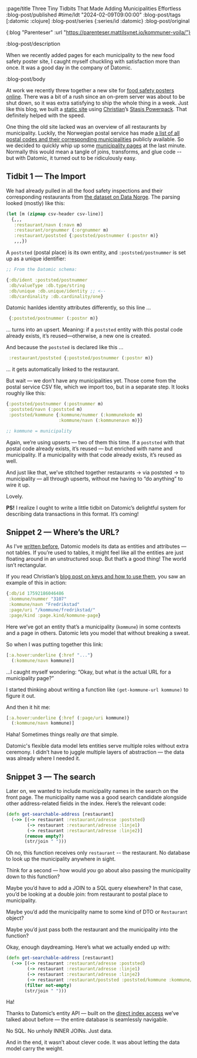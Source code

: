 :page/title Three Tiny Tidbits That Made Adding Municipalities Effortless
:blog-post/published #time/ldt "2024-02-09T09:00:00"
:blog-post/tags [:datomic :clojure]
:blog-post/series {:series/id :datomic}
:blog-post/original

{:blog "Parenteser"
 :url "https://parenteser.mattilsynet.io/kommuner-voila/"}

:blog-post/description

When we recently added pages for each municipality to the new food safety poster
site, I caught myself chuckling with satisfaction more than once. It was a good
day in the company of Datomic.

:blog-post/body

At work we recently threw together a new site for [food safety posters
online](https://smilefjes.mattilsynet.no/). There was a bit of a rush since an
on-prem server was about to be shut down, so it was extra satisfying to ship the
whole thing in a week. Just like this blog, we built a [static
site](/static-sites/) using [Christian](https://cjohansen.no)’s [Stasis
Powerpack](https://github.com/cjohansen/powerpack). That definitely helped with
the speed.

One thing the old site lacked was an overview of all restaurants by municipality.
Luckily, the Norwegian postal service has made [a list of all postal codes and
their corresponding
municipalities](https://www.bring.no/tjenester/adressetjenester/postnummer/postnummertabeller-veiledning)
publicly available. So we decided to quickly whip up some [municipality
pages](https://smilefjes.mattilsynet.no/kommune/fredrikstad/) at the last
minute. Normally this would mean a tangle of joins, transforms, and glue code --
but with Datomic, it turned out to be ridiculously easy.

## Tidbit 1 — The Import

We had already pulled in all the food safety inspections and their corresponding
restaurants from [the dataset on Data
Norge](https://data.norge.no/datasets/288aa74c-e3d3-492e-9ede-e71503b3bfd9). The
parsing looked (mostly) like this:

```clj
(let [m (zipmap csv-header csv-line)]
  {,,,
   :restaurant/navn (:navn m)
   :restaurant/orgnummer (:orgnummer m)
   :restaurant/poststed {:poststed/postnummer (:postnr m)}
   ,,,})
```

A `poststed` (postal place) is its own entity, and `:poststed/postnummer` is set
up as a unique identifier:

```clj
;; From the Datomic schema:

{:db/ident :poststed/postnummer
 :db/valueType :db.type/string
 :db/unique :db.unique/identity ;; <--
 :db/cardinality :db.cardinality/one}
```

Datomic hanldes identity attributes differently, so this line ...

```clj
 {:poststed/postnummer (:postnr m)}
```

... turns into an upsert. Meaning: if a `poststed` entity with this postal code already exists, it’s reused—otherwise, a new one is created.

And because the `poststed` is declared like this ...

```clj
 :restaurant/poststed {:poststed/postnummer (:postnr m)}
```

... it gets automatically linked to the restaurant.

But wait — we don’t have any municipalities yet. Those come from the postal
service CSV file, which we import too, but in a separate step. It looks roughly
like this:

```clj
{:poststed/postnummer (:postnummer m)
 :poststed/navn (:poststed m)
 :poststed/kommune {:kommune/nummer (:kommunekode m)
                    :kommune/navn (:kommunenavn m)}}

;; kommune = municipality
```

Again, we’re using upserts — two of them this time. If a `poststed` with that postal code already exists, it’s reused — but enriched with name and municipality. If a municipality with that code already exists, it’s reused as well.

And just like that, we’ve stitched together restaurants → via poststed → to
municipality — all through upserts, without me having to “do anything” to wire
it up.

Lovely.

**PS!** I realize I ought to write a little tidbit on Datomic’s delightful system for describing data transactions in this format. It’s coming!

## Snippet 2 — Where’s the URL?

As I’ve [written before](/an-explosion-of-data/), Datomic models its data as
entities and attributes — not tables. If you’re used to tables, it might feel
like all the entities are just floating around in an unstructured soup. But
that’s a good thing! The world isn’t rectangular.

If you read Christian’s [blog post on keys and how to use
them](https://cjohansen.no/keys/), you saw an example of this in action:

```clj
{:db/id 17592186046486
 :kommune/nummer "3107"
 :kommune/navn "Fredrikstad"
 :page/uri "/kommune/fredrikstad/"
 :page/kind :page.kind/kommune-page}
```

Here we’ve got an entity that’s a municipality (`kommune`) in some contexts and
a page in others. Datomic lets you model that without breaking a sweat.

So when I was putting together this link:

```clj
[:a.hover:underline {:href "..."}
  (:kommune/navn kommune)]
```

…I caught myself wondering: “Okay, but what *is* the actual URL for a municipality page?”

I started thinking about writing a function like `(get-kommune-url kommune)` to figure it out.

And then it hit me:

```clj
[:a.hover:underline {:href (:page/uri kommune)}
  (:kommune/navn kommune)]
```

Haha! Sometimes things really *are* that simple.

Datomic's flexible data model lets entities serve multiple roles without extra
ceremony. I didn’t have to juggle multiple layers of abstraction — the data was
already where I needed it.

## Snippet 3 — The search

Later on, we wanted to include municipality names in the search on the front
page. The municipality name was a good search candidate alongside other
address-related fields in the index. Here’s the relevant code:

```clj
(defn get-searchable-address [restaurant]
  (->> [(-> restaurant :restaurant/adresse :poststed)
        (-> restaurant :restaurant/adresse :linje1)
        (-> restaurant :restaurant/adresse :linje2)]
       (remove empty?)
       (str/join " ")))
```

Oh no, this function receives only `restaurant` -- the restaurant. No database to
look up the municipality anywhere in sight.

Think for a second — how would *you* go about also passing the municipality down
to this function?

Maybe you’d have to add a JOIN to a SQL query elsewhere? In that case, you’d be
looking at a double join: from restaurant to postal place to municipality.

Maybe you’d add the municipality name to some kind of DTO or `Restaurant` object?

Maybe you’d just pass both the restaurant and the municipality into the
function?

Okay, enough daydreaming. Here’s what we actually ended up with:

```clj
(defn get-searchable-address [restaurant]
  (->> [(-> restaurant :restaurant/adresse :poststed)
        (-> restaurant :restaurant/adresse :linje1)
        (-> restaurant :restaurant/adresse :linje2)
        (-> restaurant :restaurant/poststed :poststed/kommune :kommune/navn)]
       (filter not-empty)
       (str/join " ")))
```

Ha!

Thanks to Datomic’s entity API — built on the [direct index
access](/a-deconstructed-database/) we’ve talked about before — the entire
database is seamlessly navigable.

No SQL. No unholy INNER JOINs. Just data.

And in the end, it wasn’t about clever code. It was about letting the data model
carry the weight.
